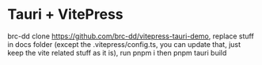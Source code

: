 # Tauri + VitePress

brc-dd
clone https://github.com/brc-dd/vitepress-tauri-demo, replace stuff in docs folder (except the .vitepress/config.ts, you can update that, just keep the vite related stuff as it is), run pnpm i then pnpm tauri build 
